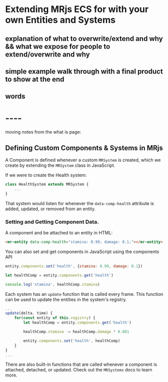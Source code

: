 # Extending MRjs ECS for with your own Entities and Systems

## explanation of what to overwrite/extend and why && what we expose for people to extend/overwrite and why

## simple example walk through with a final product to show at the end

## words



# ----

moving notes from the what is page:

## Defining Custom Components & Systems in MRjs

A Component is defined whenever a custom `MRSystem` is created, which we create by extending the `MRSystem` class in JavaScript. 

If we were to create the Health system:

```js
class HealthSystem extends MRSystem {
    ...
}
```
That system would listen for whenever the `data-comp-health` attribute is added, updated, or removed from an entity.

### Setting and Getting Component Data.

A component and be attached to an entity in HTML:

```html
<mr-entity data-comp-health="stamina: 0.99; damage: 0.1;"></mr-entity>
```
You can also set and get components in JavaScript using the components API

```js
entity.components.set('health', {stamina: 0.99, damage: 0.1})

let healthComp = entity.components.get('health')

console.log('stamina', healthComp.stamina)

```
Each system has an `update` function that is called every frame. This function can be used to update the entities in the system's registry. 

```js
...
update(delta, time) {
    for(const entity of this.registry) {
        let healthComp = entity.components.get('health')

        healthComp.stamina -= healthComp.damage * 0.001

        entity.components.set('health', healthComp)
    }
}
...
```

There are also built-in functions that are called whenever a component is attached, detached, or updated. Check out the `MRSystems` docs to learn more.
